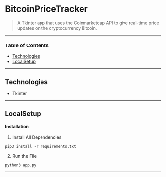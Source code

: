 # BitcoinPriceTracker
> A Tkinter app that uses the Coinmarketcap API to give real-time price updates on the cryptocurrency Bitcoin. 

---

### Table of Contents
- [Technologies](#technologies)
- [LocalSetup](#localsetup)


---


## Technologies

- Tkinter

---

## LocalSetup

#### Installation
1. Install All Dependencies

```html
pip3 install -r requirements.txt
```
2. Run the File 
```html
python3 app.py
```


---



